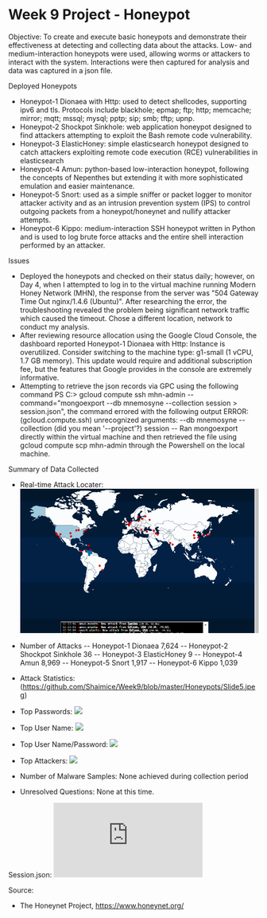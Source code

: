 # Week 9 Project - Honeypot

Objective:  To create and execute basic honeypots and demonstrate their effectiveness at detecting and collecting data about the attacks. Low- and medium-interaction honeypots were used, allowing worms or attackers to interact with the system.  Interactions were then captured for analysis and data was captured in a json file.

Deployed Honeypots
- Honeypot-1 Dionaea with Http: used to detect shellcodes, supporting ipv6 and tls. Protocols include blackhole; epmap; ftp; http; memcache; mirror; mqtt; mssql; mysql; pptp; sip; smb; tftp; upnp.
- Honeypot-2 Shockpot Sinkhole: web application honeypot designed to find attackers attempting to exploit the Bash remote code vulnerability.
- Honeypot-3 ElasticHoney: simple elasticsearch honeypot designed to catch attackers exploiting remote code execution (RCE) vulnerabilities in elasticsearch
- Honeypot-4 Amun: python-based low-interaction honeypot, following the concepts of Nepenthes but extending it with more sophisticated emulation and easier maintenance.
- Honeypot-5 Snort: used as a simple sniffer or packet logger to monitor attacker activity and as an intrusion prevention system (IPS) to control outgoing packets from a honeypot/honeynet and nullify attacker attempts.
- Honeypot-6 Kippo: medium-interaction SSH honeypot written in Python and is used to log brute force attacks and the entire shell interaction performed by an attacker.

Issues
- Deployed the honeypots and checked on their status daily; however, on Day 4, when I attempted to log in to the virtual machine running Modern Honey Network (MHN), the response from the server was "504 Gateway Time Out nginx/1.4.6 (Ubuntu)".  After researching the error, the troubleshooting revealed the problem being significant network traffic which caused the timeout.  Chose a different location, network to conduct my analysis.
- After reviewing resource allocation using the Google Cloud Console, the dashboard reported Honeypot-1 Dionaea with Http: Instance is overutilized. Consider switching to the machine type: g1-small (1 vCPU, 1.7 GB memory).  This update would require and additional subscription fee, but the features that Google provides in the console are extremely informative.
- Attempting to retrieve the json records via GPC using the following command PS C:\> gcloud compute ssh mhn-admin --command="mongoexport --db mnemosyne --collection session > session.json", the command errored with the following output
  ERROR: (gcloud.compute.ssh) unrecognized arguments:
    --db mnemosyne
    --collection (did you mean '--project'?)  session
  -- Ran mongoexport directly within the virtual machine and then retrieved the file using gcloud compute scp mhn-admin through the Powershell on the local machine.

Summary of Data Collected
- Real-time Attack Locater: ![](https://github.com/Shaimice/Week9/blob/master/Map.gif)

- Number of Attacks
  -- Honeypot-1 Dionaea               7,624
  -- Honeypot-2 Shockpot Sinkhole        36
  -- Honeypot-3 ElasticHoney              9
  -- Honeypot-4 Amun                  8,969
  -- Honeypot-5 Snort                 1,917
  -- Honeypot-6 Kippo                 1,039

- Attack Statistics: (https://github.com/Shaimice/Week9/blob/master/Honeypots/Slide5.jpeg)
- Top Passwords: ![](https://github.com/Shaimice/Week9/blob/master/Honeypot/Slide1.jpeg)
- Top User Name: ![](https://github.com/Shaimice/Week9/blob/master/Honeypots/Slide2.jpeg)
- Top User Name/Password: ![](https://github.com/Shaimice/Week9/blob/master/Honeypots/Slide3.jpeg)
- Top Attackers: ![](https://github.com/Shaimice/Week9/blob/master/Honeypots/Slide4.jpeg)

- Number of Malware Samples:  None achieved during collection period

- Unresolved Questions: None at this time.

Session.json: ![](https://github.com/Shaimice/Week9/blob/master/session.json)

Source:
- The Honeynet Project, https://www.honeynet.org/
